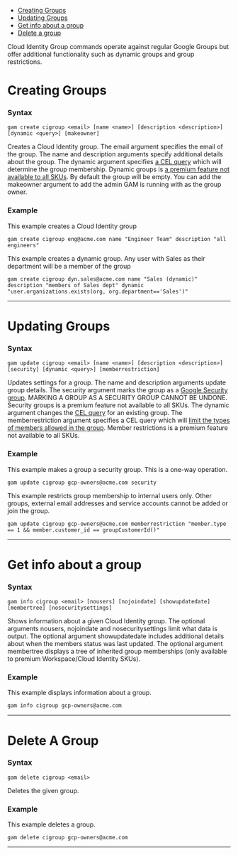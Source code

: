 - [Creating Groups](#creating-groups)
- [Updating Groups](#updating-groups)
- [Get info about a group](#get-info-about-a-group)
- [Delete a group](#delete-a-group)

Cloud Identity Group commands operate against regular Google Groups but offer additional functionality such as dynamic groups and group restrictions.

# Creating Groups
### Syntax
```
gam create cigroup <email> [name <name>] [description <description>] [dynamic <query>] [makeowner]
```
Creates a Cloud Identity group. The email argument specifies the email of the group. The name and description arguments specify additional details about the group. The dynamic argument specifies [a CEL query](https://cloud.google.com/identity/docs/how-to/test-query-dynamic-groups) which will determine the group membership. Dynamic groups is [a premium feature not available to all SKUs](https://support.google.com/a/answer/10286834?hl=en). By default the group will be empty. You can add the makeowner argument to add the admin GAM is running with as the group owner.

### Example
This example creates a Cloud Identity group
```
gam create cigroup eng@acme.com name "Engineer Team" description "all engineers"
```
This example creates a dynamic group. Any user with Sales as their department will be a member of the group
```
gam create cigroup dyn.sales@acme.com name "Sales (dynamic)" description "members of Sales dept" dynamic "user.organizations.exists(org, org.department=='Sales')"
```
----

# Updating Groups
### Syntax
```
gam update cigroup <email> [name <name>] [description <description>] [security] [dynamic <query>] [memberrestriction]
```
Updates settings for a group. The name and description arguments update group details. The security argument marks the group as a [Google Security group](https://support.google.com/a/answer/10607394?hl=en). MARKING A GROUP AS A SECURITY GROUP CANNOT BE UNDONE. Security groups is a premium feature not available to all SKUs. The dynamic argument changes the [CEL query](https://cloud.google.com/identity/docs/how-to/test-query-dynamic-groups) for an existing group. The memberrestriction argument specifies a CEL query which will [limit the types of members allowed in the group](https://support.google.com/a/answer/11192679). Member restrictions is a premium feature not available to all SKUs.

### Example
This example makes a group a security group. This is a one-way operation.
```
gam update cigroup gcp-owners@acme.com security
```
This example restricts group membership to internal users only. Other groups, external email addresses and service accounts cannot be added or join the group.
```
gam update cigroup gcp-owners@acme.com memberrestriction "member.type == 1 && member.customer_id == groupCustomerId()"
```
----

# Get info about a group
### Syntax
```
gam info cigroup <email> [nousers] [nojoindate] [showupdatedate] [membertree] [nosecuritysettings]
```
Shows information about a given Cloud Identity group. The optional arguments nousers, nojoindate and nosecuritysettings limit what data is output. The optional argument showupdatedate includes additional details about when the members status was last updated. The optional argument membertree displays a tree of inherited group memberships (only available to premium Workspace/Cloud Identity SKUs).

### Example
This example displays information about a group.
```
gam info cigroup gcp-owners@acme.com
```
----

# Delete A Group
### Syntax
```
gam delete cigroup <email>
```
Deletes the given group.

### Example
This example deletes a group.
```
gam delete cigroup gcp-owners@acme.com
```
----
